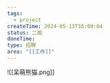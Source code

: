 ```yaml
---
tags:
  - project
createTime: 2024-05-13T16:09:04
status: 二面
doneTime: 
type: 招聘
area: "[[工作]]"
---
```

![[呆萌熊猫.png]]